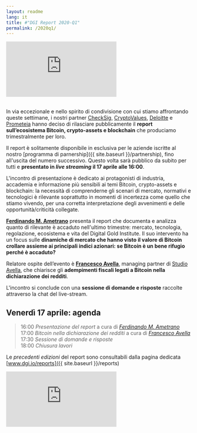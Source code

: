 ```yaml
---
layout: readme
lang: it
title: #"DGI Report 2020-Q1"
permalink: /2020q1/
---
```


<div class='embed-container'>
    <iframe
        src="https://www.youtube.com/embed/0dwp7j0Y2dI"
        frameborder="0"
        allow="accelerometer; autoplay; encrypted-media; gyroscope; picture-in-picture"
        allowfullscreen>
    </iframe>
</div>
<br>

In via eccezionale e nello spirito di condivisione con cui stiamo
affrontando queste settimane, i nostri partner
[CheckSig](http://checksig.io),
[CryptoValues](http://www.cryptovalues.eu),
[Deloitte](http://www2.deloitte.com/it) e
[Prometeia](http://www.prometeia.it)
hanno deciso di rilasciare pubblicamente il
**report sull’ecosistema Bitcoin, crypto-assets e blockchain**
che produciamo trimestralmente per loro.

Il report è solitamente disponibile in esclusiva
per le
aziende iscritte al nostro
[programma di parnership]({{ site.baseurl }}/partnership),
fino all'uscita del numero successivo.
Questo volta sarà pubblico da subito per tutti e
**presentato in *live streaming* il 17 aprile alle 16:00**.

L'incontro di presentazione
è dedicato ai protagonisti di industria, accademia
e informazione più sensibili ai temi
Bitcoin, crypto-assets e blockchain:
la necessità di comprenderne gli scenari di mercato, normativi
e tecnologici è rilevante soprattutto in momenti di incertezza
come quello che stiamo vivendo, per una corretta interpretazione
degli avvenimenti e delle opportunità/criticità collegate.

[**Ferdinando M. Ametrano**](http://www.ametrano.net/)
presenta il report che documenta e analizza
quanto di rilevante è accaduto nell'ultimo trimestre:
mercato, tecnologia, regolazione, ecosistema
e vita del Digital Gold Institute.
Il suo intervento ha un focus sulle
**dinamiche di mercato
che hanno visto il valore di Bitcoin crollare assieme
ai principali indici azionari:
se Bitcoin è un bene rifugio perché è accaduto?**

Relatore ospite dell’evento è
[**Francesco Avella**](https://www.linkedin.com/in/francesco-avella-84b1a111/),
managing partner di
[Studio Avella](http://www.studioavella.it/),
che chiarisce gli **adempimenti fiscali legati a Bitcoin
nella dichiarazione dei redditi**.

L'incontro si conclude con una
**sessione di domande e risposte**
raccolte attraverso la chat del live-stream.

## Venerdì 17 aprile: agenda

> 16:00 *Presentazione del report* a cura di [*Ferdinando M. Ametrano*](http://www.ametrano.net/)  
> 17:00 *Bitcoin nella dichiarazione dei redditi* a cura di [*Francesco Avella*](https://www.linkedin.com/in/francesco-avella-84b1a111/)  
> 17:30 *Sessione di domande e risposte*  
> 18:00 *Chiusura lavori*

Le *precedenti edizioni* del report sono consultabili dalla
pagina dedicata [www.dgi.io/reports]({{ site.baseurl }}/reports)

<div class='embed-container'>
    <iframe
        src="https://www.youtube.com/embed/0dwp7j0Y2dI"
        frameborder="0"
        allow="accelerometer; autoplay; encrypted-media; gyroscope; picture-in-picture"
        allowfullscreen>
    </iframe>
</div>
